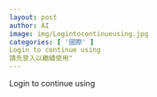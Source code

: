 ```yaml
---
layout: post
author: AI
image: img/Logintocontinueusing.jpg
categories: [ '國際' ]
Login to continue using
請先登入以繼續使用"
---
```

Login to continue using